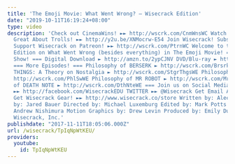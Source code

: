 ```yaml
---
title: 'The Emoji Movie: What Went Wrong? – Wisecrack Edition'
date: "2019-10-11T16:19:24+08:00"
type: video
description: 'Check out CinemaWins! ►► http://wscrk.com/CnmWnsWC Watch Everything
  Great About Trolls! ►► http://y2u.be/XNMocrw-E54 Join Wisecrack! Subscribe! ►► http://wscrk.com/SbscrbWC
  Support Wisecrack on Patreon! ►► http://wscrk.com/PtrnWC Welcome to this Wisecrack
  Edition on What Went Wrong (besides everything) in The Emoji Movie! === Get the
  Show! === Digital Download ► http://amzn.to/2ypCJNV DVD/Blu-ray ► http://amzn.to/2yrrnsU
  === More Episodes! === Philosophy of BERSERK ► http://wscrk.com/BrsrkWE STRANGER
  THINGS: A Theory on Nostalgia ► http://wscrk.com/StgrThgsWE Philosophy of SAW ►
  http://wscrk.com/PhlSwWE Philosophy of MR ROBOT ► http://wscrk.com/MrRbtWE Philosophy
  of DEATH NOTE ► http://wscrk.com/DthNteWE === Join us on Social Media! === FACEBOOK
  ►► http://facebook.com/WisecrackEDU TWITTER ►► @Wisecrack Get Email Alerts ►► http://eepurl.com/bcSRD9
  Get Wisecrack Gear! ►► http://www.wisecrack.co/store Written by: Alec Opperman Narrated
  by: Jared Bauer Directed by: Michael Luxemburg Edited by: Mark Potts Assistant Editor:
  Andrew Nishimura Motion Graphics by: Drew Levin Produced by: Emily Dunbar © 2017
  Wisecrack, Inc.'
publishdate: "2017-11-11T18:05:06.000Z"
url: /wisecrack/TpIqNpWtKEU/
providers:
  youtube:
    id: TpIqNpWtKEU
---
```

